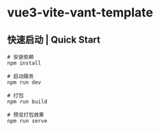 # vue3-vite-vant-template

## 快速启动 | Quick Start

```
# 安装依赖
npm install

# 启动服务
npm run dev

# 打包
npm run build

# 预览打包效果
npm run serve
```
